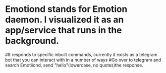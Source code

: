 # Emotiond stands for Emotion daemon. I visualized it as an app/service that runs in the background.
#It responds to specific inbuilt commands, currently it exists as a telegram bot that you can interact with in a number of ways
#Go over to telegram and search Emotiiond, send "hello"(lowercase, no quotes)the response.
